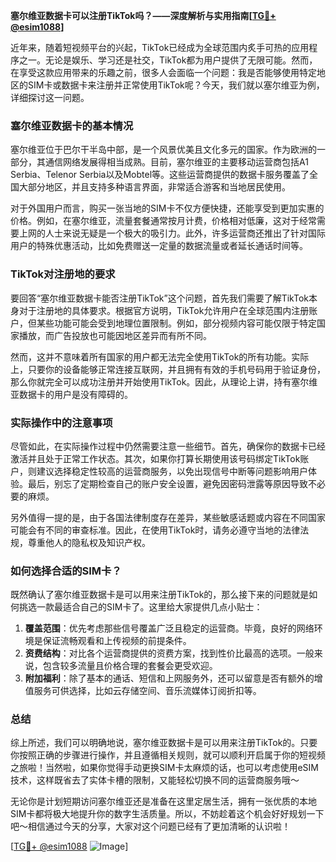 **塞尔维亚数据卡可以注册TikTok吗？——深度解析与实用指南[[TG💪+ @esim1088](https://t.me/s/esim1088)]**

近年来，随着短视频平台的兴起，TikTok已经成为全球范围内炙手可热的应用程序之一。无论是娱乐、学习还是社交，TikTok都为用户提供了无限可能。然而，在享受这款应用带来的乐趣之前，很多人会面临一个问题：我是否能够使用特定地区的SIM卡或数据卡来注册并正常使用TikTok呢？今天，我们就以塞尔维亚为例，详细探讨这一问题。

### 塞尔维亚数据卡的基本情况

塞尔维亚位于巴尔干半岛中部，是一个风景优美且文化多元的国家。作为欧洲的一部分，其通信网络发展得相当成熟。目前，塞尔维亚的主要移动运营商包括A1 Serbia、Telenor Serbia以及Mobtel等。这些运营商提供的数据卡服务覆盖了全国大部分地区，并且支持多种语言界面，非常适合游客和当地居民使用。

对于外国用户而言，购买一张当地的SIM卡不仅方便快捷，还能享受到更加实惠的价格。例如，在塞尔维亚，流量套餐通常按月计费，价格相对低廉，这对于经常需要上网的人士来说无疑是一个极大的吸引力。此外，许多运营商还推出了针对国际用户的特殊优惠活动，比如免费赠送一定量的数据流量或者延长通话时间等。

### TikTok对注册地的要求

要回答“塞尔维亚数据卡能否注册TikTok”这个问题，首先我们需要了解TikTok本身对于注册地的具体要求。根据官方说明，TikTok允许用户在全球范围内注册账户，但某些功能可能会受到地理位置限制。例如，部分视频内容可能仅限于特定国家播放，而广告投放也可能因地区差异而有所不同。

然而，这并不意味着所有国家的用户都无法完全使用TikTok的所有功能。实际上，只要你的设备能够正常连接互联网，并且拥有有效的手机号码用于验证身份，那么你就完全可以成功注册并开始使用TikTok。因此，从理论上讲，持有塞尔维亚数据卡的用户是没有障碍的。

### 实际操作中的注意事项

尽管如此，在实际操作过程中仍然需要注意一些细节。首先，确保你的数据卡已经激活并且处于正常工作状态。其次，如果你打算长期使用该号码绑定TikTok账户，则建议选择稳定性较高的运营商服务，以免出现信号中断等问题影响用户体验。最后，别忘了定期检查自己的账户安全设置，避免因密码泄露等原因导致不必要的麻烦。

另外值得一提的是，由于各国法律制度存在差异，某些敏感话题或内容在不同国家可能会有不同的审查标准。因此，在使用TikTok时，请务必遵守当地的法律法规，尊重他人的隐私权及知识产权。

### 如何选择合适的SIM卡？

既然确认了塞尔维亚数据卡是可以用来注册TikTok的，那么接下来的问题就是如何挑选一款最适合自己的SIM卡了。这里给大家提供几点小贴士：

1. **覆盖范围**：优先考虑那些信号覆盖广泛且稳定的运营商。毕竟，良好的网络环境是保证流畅观看和上传视频的前提条件。
2. **资费结构**：对比各个运营商提供的资费方案，找到性价比最高的选项。一般来说，包含较多流量且价格合理的套餐会更受欢迎。
3. **附加福利**：除了基本的通话、短信和上网服务外，还可以留意是否有额外的增值服务可供选择，比如云存储空间、音乐流媒体订阅折扣等。

### 总结

综上所述，我们可以明确地说，塞尔维亚数据卡是可以用来注册TikTok的。只要你按照正确的步骤进行操作，并且遵循相关规则，就可以顺利开启属于你的短视频之旅啦！当然啦，如果你觉得手动更换SIM卡太麻烦的话，也可以考虑使用eSIM技术，这样既省去了实体卡槽的限制，又能轻松切换不同的运营商服务哦～

无论你是计划短期访问塞尔维亚还是准备在这里定居生活，拥有一张优质的本地SIM卡都将极大地提升你的数字生活质量。所以，不妨趁着这个机会好好规划一下吧～相信通过今天的分享，大家对这个问题已经有了更加清晰的认识啦！

[[TG💪+ @esim1088](https://t.me/s/esim1088) ![Image](https://i.postimg.cc/4NQfJmqS/Snipaste-2025-05-13-00-14-12.png)]